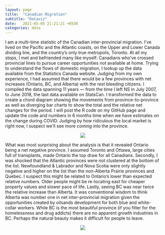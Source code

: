 ```yaml
---
layout: page
title:  "Canadian Migration"
subtitle: "Dataviz"
date:   2021-05-05 21:21:21 +0530
categories: data
---
```


I am a multi-time statistic of the Canadian inter-provincial migration. I’ve lived on the Pacific and the Atlantic coasts,
on the Upper and Lower Canada dividing line, and the country’s only true metropolis, Toronto. At all my stops,
I met and befriended many like myself: Canadians who’ve crossed provincial lines to pursue career opportunities not available at home.
Trying to understand the flows of domestic migration, I lookup up the data available from the Statistics Canada website. Judging from my own experience,
I had assumed that there would be a few provinces with net increases (Ontario, BC, and Alberta) with the rest bleeding citizens.
I compiled the data spanning 11 years — from the time I left NS in July 2007, to June 2018, the last data available on StatsCan.
I transformed the data to create a chord diagram showing the movements from province-to-province as well as diverging bar charts to show the total 
and the relative net changes for the period. I will post the R code on my GitHub page and update the code and numbers in 6 months time when we have estimates on the change during 
COVID. Judging by how ridiculous the local market is right now, I suspect we'll see more coming into the province.

<p align="center">
  <img align="center" src="https://jfm-data.github.io/imgages/Canada_migration.jpg">
</p> 

What was most surprising about the analysis is that it revealed Ontario being a net negative province. I assumed Toronto and Ottawa, large cities full of transplants, made Ontario the top draw for all Canadians. Secondly, I was shocked that the Atlantic provinces were not clustered at the bottom of the list. Newfoundland & Labrador and Nova Scotia were only slightly negative and higher on the list than the non-Alberta Prairie provinces and Quebec. I suspect this might be related to Ontario’s lower than expected relative numbers. Older people might be re-locating east for cheaper property values and slower pace of life. Lastly, seeing BC was near twice the relative increase than Alberta. It was conventional wisdom to think Alberta was number one in net inter-provincial migration given the opportunities created by oilsands development for both blue and white-collar workers. While BC is the most beautiful province (if you filter for the homelessness and drug addicts) there are no apparent growth industries in BC. Perhaps the natural beauty makes it difficult for people to leave.

<p align="center">
  <img align="center" src="https://jfm-data.github.io/images/pyramidplot_can.png">
</p> 
